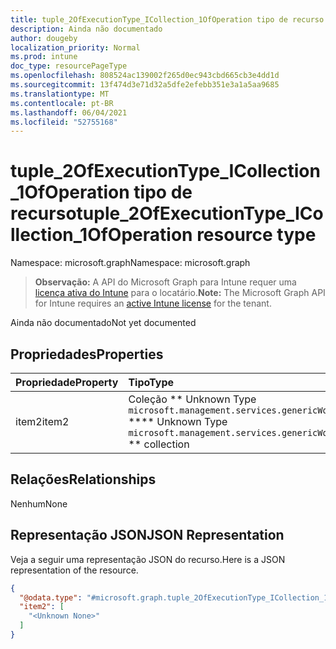 ```yaml
---
title: tuple_2OfExecutionType_ICollection_1OfOperation tipo de recurso
description: Ainda não documentado
author: dougeby
localization_priority: Normal
ms.prod: intune
doc_type: resourcePageType
ms.openlocfilehash: 808524ac139002f265d0ec943cbd665cb3e4dd1d
ms.sourcegitcommit: 13f474d3e71d32a5dfe2efebb351e3a1a5aa9685
ms.translationtype: MT
ms.contentlocale: pt-BR
ms.lasthandoff: 06/04/2021
ms.locfileid: "52755168"
---
```

# <a name="tuple_2ofexecutiontype_icollection_1ofoperation-resource-type"></a><span data-ttu-id="27346-103">tuple_2OfExecutionType_ICollection_1OfOperation tipo de recurso</span><span class="sxs-lookup"><span data-stu-id="27346-103">tuple_2OfExecutionType_ICollection_1OfOperation resource type</span></span>

<span data-ttu-id="27346-104">Namespace: microsoft.graph</span><span class="sxs-lookup"><span data-stu-id="27346-104">Namespace: microsoft.graph</span></span>

> <span data-ttu-id="27346-105">**Observação:** A API do Microsoft Graph para Intune requer uma [licença ativa do Intune](https://go.microsoft.com/fwlink/?linkid=839381) para o locatário.</span><span class="sxs-lookup"><span data-stu-id="27346-105">**Note:** The Microsoft Graph API for Intune requires an [active Intune license](https://go.microsoft.com/fwlink/?linkid=839381) for the tenant.</span></span>

<span data-ttu-id="27346-106">Ainda não documentado</span><span class="sxs-lookup"><span data-stu-id="27346-106">Not yet documented</span></span>

## <a name="properties"></a><span data-ttu-id="27346-107">Propriedades</span><span class="sxs-lookup"><span data-stu-id="27346-107">Properties</span></span>
|<span data-ttu-id="27346-108">Propriedade</span><span class="sxs-lookup"><span data-stu-id="27346-108">Property</span></span>|<span data-ttu-id="27346-109">Tipo</span><span class="sxs-lookup"><span data-stu-id="27346-109">Type</span></span>|<span data-ttu-id="27346-110">Descrição</span><span class="sxs-lookup"><span data-stu-id="27346-110">Description</span></span>|
|:---|:---|:---|
|<span data-ttu-id="27346-111">item2</span><span class="sxs-lookup"><span data-stu-id="27346-111">item2</span></span>|<span data-ttu-id="27346-112">Coleção \*\* Unknown Type `microsoft.management.services.genericWorkloadActivity.models.operation` \*\*</span><span class="sxs-lookup"><span data-stu-id="27346-112">\*\* Unknown Type `microsoft.management.services.genericWorkloadActivity.models.operation` \*\* collection</span></span>|<span data-ttu-id="27346-113">Ainda não documentado</span><span class="sxs-lookup"><span data-stu-id="27346-113">Not yet documented</span></span>|

## <a name="relationships"></a><span data-ttu-id="27346-114">Relações</span><span class="sxs-lookup"><span data-stu-id="27346-114">Relationships</span></span>
<span data-ttu-id="27346-115">Nenhum</span><span class="sxs-lookup"><span data-stu-id="27346-115">None</span></span>

## <a name="json-representation"></a><span data-ttu-id="27346-116">Representação JSON</span><span class="sxs-lookup"><span data-stu-id="27346-116">JSON Representation</span></span>
<span data-ttu-id="27346-117">Veja a seguir uma representação JSON do recurso.</span><span class="sxs-lookup"><span data-stu-id="27346-117">Here is a JSON representation of the resource.</span></span>
<!-- {
  "blockType": "resource",
  "@odata.type": "microsoft.graph.tuple_2OfExecutionType_ICollection_1OfOperation"
}
-->
``` json
{
  "@odata.type": "#microsoft.graph.tuple_2OfExecutionType_ICollection_1OfOperation",
  "item2": [
    "<Unknown None>"
  ]
}
```




